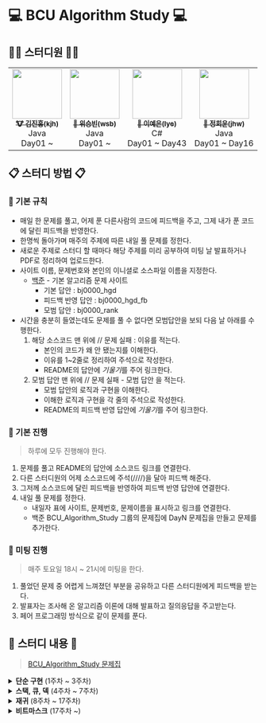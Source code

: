 
# 💻 BCU Algorithm Study 💻

## 👨‍💻 스터디원 👩‍💻
<table>
  <tr>
    <td align="center"><a href="https://github.com/deepredk"><img src="https://avatars2.githubusercontent.com/u/33937365?s=460&v=4" width="100px;" alt=""/><br /><sub><b>🐮 김진홍(kjh)</b></sub></a><br />Java<br/>Day01 ~</td>
    <td align="center"><a href="https://github.com/Winning-Bean"><img src="https://avatars1.githubusercontent.com/u/53260922?s=460&u=a545901c7f460295a11c779629201a81947f3fe4&v=4" width="100px;" alt=""/><br /><sub><b>🐯 위승빈(wsb)</b></sub></a><br />Java<br/>Day01 ~</td>
    <td align="center"><a href="https://github.com/jjklunicc"><img src="https://avatars2.githubusercontent.com/u/55953594?s=460&v=4" width="100px;" alt=""/><br /><sub><b>🐉 이예은(lye)</b></sub></a><br />C#<br/>Day01 ~ Day43</td>
    <td align="center"><a href="https://github.com/cousim46"><img src="https://avatars3.githubusercontent.com/u/67584874?s=460&v=4" width="100px;" alt=""/><br /><sub><b>🐯 정회운(jhw)</b></sub></a><br />Java<br/>Day01 ~ Day16</td>
  </tr>
</table>

## 📋 스터디 방법 📋
### 📌 기본 규칙
* 매일 한 문제를 풀고, 어제 푼 다른사람의 코드에 피드백을 주고, 그제 내가 푼 코드에 달린 피드백을 반영한다. 
* 한명씩 돌아가며 매주의 주제에 따른 내일 풀 문제를 정한다.
* 새로운 주제로 스터디 할 때마다 해당 주제를 미리 공부하여 미팅 날 발표하거나 PDF로 정리하여 업로드한다.
* 사이트 이름, 문제번호와 본인의 이니셜로 소스파일 이름을 지정한다.
  * [백준](https://www.acmicpc.net) - 기본 알고리즘 문제 사이트
    * 기본 답안 : bj0000_hgd
    * 피드백 반영 답안 : bj0000_hgd_fb
    * 모범 답안 : bj0000_rank
* 시간을 충분히 들였는데도 문제를 풀 수 없다면 모범답안을 보되 다음 날 아래를 수행한다.
  1. 해당 소스코드 맨 위에 // 문제 실패 : 이유를 적는다.
      * 본인의 코드가 왜 안 됐는지를 이해한다.
      * 이유를 1~2줄로 정리하여 주석으로 작성한다.
      * README의 답안에 *기울기*를 주어 링크한다.
  2. 모범 답안 맨 위에 // 문제 실패 - 모범 답안 을 적는다.
      * 모범 답안의 로직과 구현을 이해한다.
      * 이해한 로직과 구현을 각 줄의 주석으로 작성한다.
      * README의 피드백 반영 답안에 *기울기*를 주어 링크한다.
        
### 📌 기본 진행
> 하루에 모두 진행해야 한다.
1. 문제를 풀고 README의 답안에 소스코드 링크를 연결한다.
2. 다른 스터디원의 어제 소스코드에 주석(////)을 달아 피드백 해준다.
3. 그저께 소스코드에 달린 피드백을 반영하여 피드백 반영 답안에 연결한다.
4. 내일 풀 문제를 정한다.
    * 내일자 표에 사이트, 문제번호, 문제이름을 표시하고 링크를 연결한다.
    * 백준 BCU_Algorithm_Study 그룹의 문제집에 DayN 문제집을 만들고 문제를 추가한다.

### 📌 미팅 진행
> 매주 토요일 18시 ~ 21시에 미팅을 한다.
1. 풀었던 문제 중 어렵게 느껴졌던 부분을 공유하고 다른 스터디원에게 피드백을 받는다.
2. 발표자는 조사해 온 알고리즘 이론에 대해 발표하고 질의응답을 주고받는다.
3. 페어 프로그래밍 방식으로 같이 문제를 푼다.

## 📝 스터디 내용 📝
> [BCU_Algorithm_Study 문제집](https://www.acmicpc.net/group/workbook/list/9797)

<details>
  <summary><strong>단순 구현</strong> (1주차 ~ 3주차)</summary>
  
  ### [1주차](Week01)
  * 입출력이 정직한 기초적인 구현 문제

  ### [2주차](Week02)
  * 입출력이 정직한 기초적인 구현 활용 문제
  * 기초적이지만 해석이 다소 필요한 문제

  ### [3주차](Week03)
  * 기초적이지만 해석이 다소 필요한 문제 활용
  * 해석이 필요한 문제
</details>
<details>
  <summary><strong>스택, 큐, 덱</strong> (4주차 ~ 7주차)</summary>

  ### [4주차](Week04)
  > 이론 : [스택, 큐, 덱](Week04/reference/kjh.pdf)  
  > 발표자 : [🐮 김진홍(kjh)](https://github.com/deepredk)
  * 해석이 필요한 문제
  * 해석이 필요한 문제 활용
  * 스택/큐/덱 기초 구현 문제
  * 스택/큐/덱을 이용한 문제

  ### [5주차](Week05)
  * 스택/큐/덱을 이용한 문제 활용
  * 스택/큐/덱을 활용한 문제

  ### [6주차](Week06)
  * 스택/큐/덱을 활용한 문제 심화
  * 스택/큐/덱 심화 문제

  ### [7주차](Week07)
  * 스택/큐/덱 심화 문제 활용

</details>
<details>
  <summary><strong>재귀</strong> (8주차 ~ 17주차)</summary>
  
  ### [8주차](Week08)
  > 이론 : [재귀함수](Week08/reference/wsb.pdf)  
  > 발표자 : [🐯 위승빈(wsb)](https://github.com/Winning-Bean)
  * 스택/큐/덱 심화 문제 활용
  * 재귀함수 문제

  ### [9주차](Week09)
  * 재귀함수 활용 문제

  ### [10주차](Week10)
  * 재귀함수 활용 문제

  ### [11주차](Week11)
  * 재귀함수 활용 문제

  ### [12주차](Week12)
  * 재귀함수 활용 문제

  ### [13주차](Week13)
  * 재귀함수 활용 문제

  ### [14주차](Week14)
  * 재귀함수 활용 문제

  ### [15주차](Week15)
  * 재귀함수 활용 문제

  ### [16주차](Week16)
  * 쉬어가는 문제

  ### [17주차](Week17)
  * 재귀함수 활용 문제
</details>

<details>
  <summary><strong>비트마스크</strong> (17주차 ~)</summary>
  
  ### [17주차](Week17)
  > 이론 : [비트마스크](Week17/reference/kjh.pdf)  
  > 발표자 : [🐮 김진홍(kjh)](https://github.com/deepredk)
  * 재귀함수 활용 문제
  * 비트마스킹 익히기

</details>
